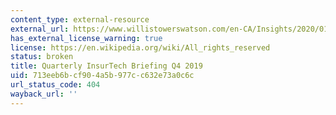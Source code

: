 ```yaml
---
content_type: external-resource
external_url: https://www.willistowerswatson.com/en-CA/Insights/2020/01/quarterly-insurtech-briefing-q4-2019
has_external_license_warning: true
license: https://en.wikipedia.org/wiki/All_rights_reserved
status: broken
title: Quarterly InsurTech Briefing Q4 2019
uid: 713eeb6b-cf90-4a5b-977c-c632e73a0c6c
url_status_code: 404
wayback_url: ''
---
```

